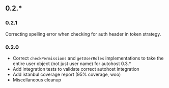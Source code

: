 ## 0.2.*

### 0.2.1
Correcting spelling error when checking for auth header in token strategy.

### 0.2.0
 * Correct `checkPermissions` and `getUserRoles` implementations to take the entire user object (not just user name) for autohost 0.3.*
 * Add integration tests to validate correct autohost integration
 * Add istanbul coverage report (95% coverage, woo)
 * Miscellaneous cleanup
